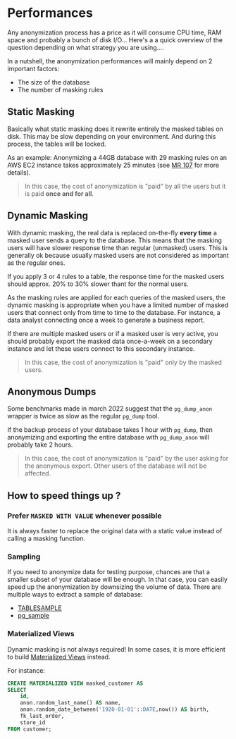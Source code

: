 Performances
===============================================================================


Any anonymization process has a price as it will consume CPU time, RAM space and
probably a bunch of disk I/O... Here's a a quick overview of the question
depending on what strategy you are using....

In a nutshell, the anonymization performances will mainly depend on 2 important
factors:

* The size of the database
* The number of masking rules

Static Masking
------------------------------------------------------------------------------

Basically what static masking does it rewrite entirely the masked tables on
disk. This may be slow depending on your environment. And during this process,
the tables will be locked.

As an example: Anonymizing a 44GB database with 29 masking rules on an AWS EC2
instance takes approximately 25 minutes (see [MR 107] for more details).

[MR 107]: https://gitlab.com/dalibo/postgresql_anonymizer/-/issues/107#note_861963703

>
> In this case, the cost of anonymization is "paid" by all the users but it
> is paid **once and for all**.
>

Dynamic Masking
------------------------------------------------------------------------------

With dynamic masking, the real data is replaced on-the-fly **every time**  a
masked user sends a query to the database. This means that the masking users
will have slower response time than regular (unmasked) users. This is
generally ok because usually masked users are not considered as important as
the regular ones.

If you apply 3 or 4 rules to a table, the response time for the masked users
should approx. 20% to 30% slower thant for the normal users.

As the masking rules are applied for each queries of the masked users, the
dynamic masking is appropriate when you have a limited number of masked users
that connect only from time to time to the database. For instance, a data
analyst connecting once a week to generate a business report.

If there are multiple masked users or if a masked user is very active, you
should probably export the masked data once-a-week on a secondary instance
and let these users connect to this secondary instance.

> In this case, the cost of anonymization is "paid" only by the masked users.



Anonymous Dumps
------------------------------------------------------------------------------

Some benchmarks made in march 2022 suggest that the `pg_dump_anon` wrapper is
twice as slow as the regular `pg_dump` tool.

If the backup process of your database takes 1 hour with `pg_dump`, then
anonymizing and exporting the entire database with `pg_dump_anon` will probably
take 2 hours.

> In this case, the cost of anonymization is "paid" by the user asking for the
> anonymous export. Other users of the database will not be affected.


How to speed things up ?
------------------------------------------------------------------------------

### Prefer `MASKED WITH VALUE` whenever possible

It is always faster to replace the original data with a static value instead
of calling a masking function.

### Sampling

If you need to anonymize data for testing purpose, chances are that a smaller
subset of your database will be enough. In that case, you can easily speed up
the anonymization by downsizing the volume of data. There are multiple ways to
extract a sample of database:

* [TABLESAMPLE](https://www.postgresql.org/docs/current/static/sql-select.html)
* [pg_sample](https://github.com/mla/pg_sample)



### Materialized Views

Dynamic masking is not always required! In some cases, it is more efficient
to build [Materialized Views] instead.

For instance:

```sql
CREATE MATERIALIZED VIEW masked_customer AS
SELECT
    id,
    anon.random_last_name() AS name,
    anon.random_date_between('1920-01-01'::DATE,now()) AS birth,
    fk_last_order,
    store_id
FROM customer;
```

[Materialized Views]: https://www.postgresql.org/docs/current/static/sql-creatematerializedview.html
